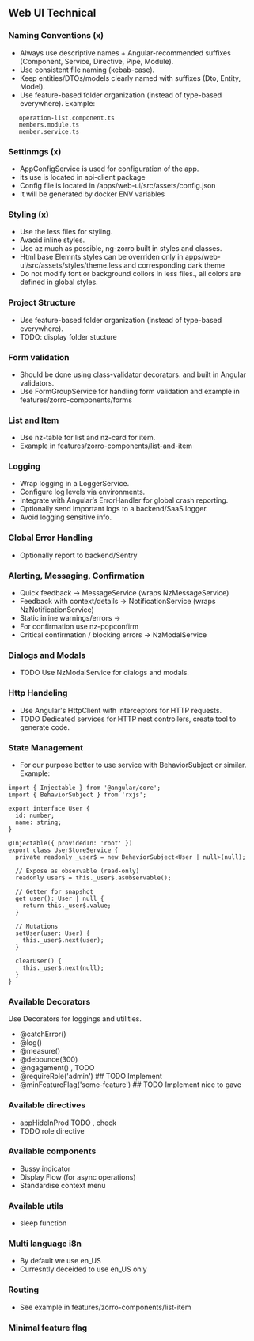 ## Web UI Technical

### Naming Conventions (x)

- Always use descriptive names + Angular-recommended suffixes (Component, Service, Directive, Pipe, Module).
- Use consistent file naming (kebab-case).
- Keep entities/DTOs/models clearly named with suffixes (Dto, Entity, Model).
- Use feature-based folder organization (instead of type-based everywhere).
  Example:

```
   operation-list.component.ts
   members.module.ts
   member.service.ts
```

### Settinmgs (x)

- AppConfigService is used for configuration of the app.
- its use is located in api-client package
- Config file is located in /apps/web-ui/src/assets/config.json
- It will be generated by docker ENV variables

### Styling (x)

- Use the less files for styling.
- Avaoid inline styles.
- Use az much as possible, ng-zorro built in styles and classes.
- Html base Elemnts styles can be overriden only in apps/web-ui/src/assets/styles/theme.less and corresponding dark theme
- Do not modify font or background collors in less files., all colors are defined in global styles.

### Project Structure

- Use feature-based folder organization (instead of type-based everywhere).
- TODO: display folder stucture

### Form validation

- Should be done using class-validator decorators. and built in Angular validators.
- Use FormGroupService for handling form validation and example in features/zorro-components/forms

### List and Item

- Use nz-table for list and nz-card for item.
- Example in features/zorro-components/list-and-item

### Logging

- Wrap logging in a LoggerService.
- Configure log levels via environments.
- Integrate with Angular’s ErrorHandler for global crash reporting.
- Optionally send important logs to a backend/SaaS logger.
- Avoid logging sensitive info.

### Global Error Handling

- Optionally report to backend/Sentry

### Alerting, Messaging, Confirmation

- Quick feedback → MessageService (wraps NzMessageService)
- Feedback with context/details → NotificationService (wraps NzNotificationService)
- Static inline warnings/errors → <nz-alert>
- For confirmation use nz-popconfirm
- Critical confirmation / blocking errors → NzModalService

### Dialogs and Modals

- TODO Use NzModalService for dialogs and modals.

### Http Handeling

- Use Angular's HttpClient with interceptors for HTTP requests.
- TODO Dedicated services for HTTP nest controllers, create tool to generate code.

### State Management

- For our purpose better to use service with BehaviorSubject or similar.
  Example:

```
import { Injectable } from '@angular/core';
import { BehaviorSubject } from 'rxjs';

export interface User {
  id: number;
  name: string;
}

@Injectable({ providedIn: 'root' })
export class UserStoreService {
  private readonly _user$ = new BehaviorSubject<User | null>(null);

  // Expose as observable (read-only)
  readonly user$ = this._user$.asObservable();

  // Getter for snapshot
  get user(): User | null {
    return this._user$.value;
  }

  // Mutations
  setUser(user: User) {
    this._user$.next(user);
  }

  clearUser() {
    this._user$.next(null);
  }
}
```

### Available Decorators

Use Decorators for loggings and utilities.

- @catchError()
- @log()
- @measure()
- @debounce(300)
- @ngagement() , TODO
- @requireRole('admin') ## TODO Implement
- @minFeatureFlag('some-feature') ## TODO Implement nice to gave

### Available directives

- appHideInProd TODO , check
- TODO role directive

### Available components

- Bussy indicator
- Display Flow (for async operations)
- Standardise context menu

### Available utils

- sleep function

### Multi language i8n

- By default we use en_US
- Curresntly deceided to use en_US only

### Routing

- See example in features/zorro-components/list-item

### Minimal feature flag
